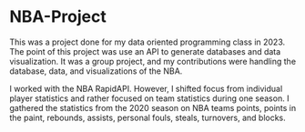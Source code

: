 # NBA-Project
This was a project done for my data oriented programming class in 2023. The point of this project was use an API to generate databases and data visualization. It was a group project, and my contributions were handling the database, data, and visualizations of the NBA.

I worked with the NBA RapidAPI. However, I shifted focus from individual player statistics and rather focused on team statistics during one season. I gathered the statistics from the 2020 season on NBA teams points, points in the paint, rebounds, assists, personal fouls, steals, turnovers, and blocks.


